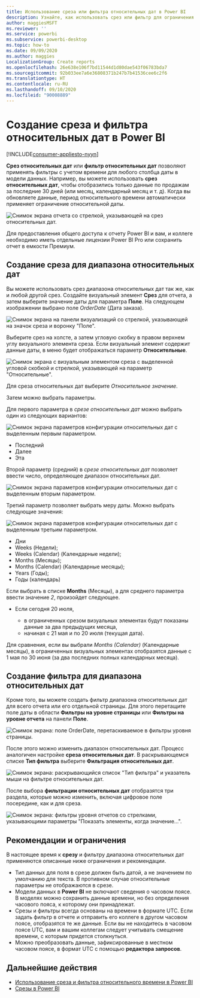 ```yaml
---
title: Использование среза или фильтра относительных дат в Power BI
description: Узнайте, как использовать срез или фильтр для ограничения диапазона относительных дат в Power BI.
author: maggiesMSFT
ms.reviewer: ''
ms.service: powerbi
ms.subservice: powerbi-desktop
ms.topic: how-to
ms.date: 09/09/2020
ms.author: maggies
LocalizationGroup: Create reports
ms.openlocfilehash: 26e638e106f7bd11544d1d80dae543f06783bda7
ms.sourcegitcommit: 92b033ee7a6e36808371b247b7b41536cee6c2f6
ms.translationtype: HT
ms.contentlocale: ru-RU
ms.lasthandoff: 09/10/2020
ms.locfileid: "90008889"
---
```

# <a name="creating-a-relative-date-slicer-and-filter-in-power-bi"></a>Создание среза и фильтра относительных дат в Power BI

[!INCLUDE[consumer-appliesto-nyyn](../includes/consumer-appliesto-nyyn.md)]

**Срез относительных дат** или **фильтр относительных дат** позволяют применять фильтры с учетом времени для любого столбца даты в модели данных. Например, вы можете использовать **срез относительных дат**, чтобы отобразились только данные по продажам за последние 30 дней (или месяц, календарный месяц и т. д). Когда вы обновляете данные, период относительного времени автоматически применяет ограничение относительной даты.

![Снимок экрана отчета со стрелкой, указывающей на срез относительных дат.](media/desktop-slicer-filter-date-range/relative-date-range-slicer-filter-01.png)

Для предоставления общего доступа к отчету Power BI и вам, и коллеге необходимо иметь отдельные лицензии Power BI Pro или сохранить отчет в емкости Премиум.

## <a name="create-the-relative-date-range-slicer"></a>Создание среза для диапазона относительных дат

Вы можете использовать срез диапазона относительных дат так же, как и любой другой срез. Создайте визуальный элемент **Срез** для отчета, а затем выберите значение даты для параметра **Поле**. На следующем изображении выбрано поле *OrderDate* (Дата заказа).

![Снимок экрана на панели визуализаций со стрелкой, указывающей на значок среза и воронку "Поле".](media/desktop-slicer-filter-date-range/relative-date-range-slicer-filter-02.png)

Выберите срез на холсте, а затем угловую скобку в правом верхнем углу визуального элемента среза. Если визуальный элемент содержит данные даты, в меню будет отображаться параметр **Относительные**.

![Снимок экрана с визуальным элементом среза с выделенной угловой скобкой и стрелкой, указывающей на параметр "Относительные".](media/desktop-slicer-filter-date-range/relative-date-range-slicer-filter-03.png)

Для среза относительных дат выберите *Относительное значение*.

Затем можно выбрать параметры.

Для первого параметра в *срезе относительных дат* можно выбрать один из следующих вариантов:

![Снимок экрана параметров конфигурации относительных дат с выделенным первым параметром.](media/desktop-slicer-filter-date-range/relative-date-range-slicer-filter-04.png)

* Последний
* Далее
* Эта

Второй параметр (средний) в *срезе относительных дат* позволяет ввести число, определяющее диапазон относительных дат.

![Снимок экрана параметров конфигурации относительных дат с выделенным вторым параметром.](media/desktop-slicer-filter-date-range/relative-date-range-slicer-filter-04a.png)

Третий параметр позволяет выбрать меру даты. Можно выбрать следующие значения:

![Снимок экрана параметров конфигурации относительных дат с выделенным третьим параметром.](media/desktop-slicer-filter-date-range/relative-date-range-slicer-filter-05.png)

* Дни
* Weeks (Недели);
* Weeks (Calendar) (Календарные недели);
* Months (Месяцы);
* Months (Calendar) (Календарные месяцы);
* Years (Годы);
* Годы (календарь)

Если выбрать в списке **Months** (Месяцы), а для среднего параметра ввести значение *2*, произойдет следующее.

* Если сегодня 20 июля,

    - в ограниченных срезом визуальных элементах будут показаны данные за два предыдущих месяца,
    - начиная с 21 мая и по 20 июля (текущая дата).

Для сравнения, если вы выбрали *Months (Calendar)* (Календарные месяцы), в ограниченных визуальных элементах отобразятся данные с 1 мая по 30 июня (за два последних полных календарных месяца).

## <a name="create-the-relative-date-range-filter"></a>Создание фильтра для диапазона относительных дат

Кроме того, вы можете создать фильтр диапазона относительных дат для всего отчета или его отдельной страницы. Для этого перетащите поле даты в области **Фильтры на уровне страницы** или **Фильтры на уровне отчета** на панели **Поле**.

![Снимок экрана: поле OrderDate, перетаскиваемое в фильтры уровня страницы.](media/desktop-slicer-filter-date-range/relative-date-range-slicer-filter-06.png)

После этого можно изменить диапазон относительных дат. Процесс аналогичен настройке **среза относительных дат**. В раскрывающемся списке **Тип фильтра** выберите **Фильтрация относительных дат**.

![Снимок экрана: раскрывающийся список "Тип фильтра" и указатель мыши на фильтре относительных дат.](media/desktop-slicer-filter-date-range/relative-date-range-slicer-filter-07.png)

После выбора **фильтрации относительных дат** отобразятся три раздела, которые можно изменить, включая цифровое поле посередине, как и для среза.

![Снимок экрана: фильтры уровня отчетов со стрелками, указывающими параметры "Показать элементы, когда значение...".](media/desktop-slicer-filter-date-range/relative-date-range-slicer-filter-08.png)

## <a name="limitations-and-considerations"></a>Рекомендации и ограничения

В настоящее время к **срезу** и фильтру диапазона относительных дат применяются описанные ниже ограничения и рекомендации.

* Тип данных для поля в срезе должен быть датой, а не значением по умолчанию для текста. В противном случае относительные параметры не отображаются в срезе.
* Модели данных в **Power BI** не включают сведения о часовом поясе. В моделях можно сохранить данные времени, но без определения часового пояса, к которому они принадлежат.
* Срезы и фильтры всегда основаны на времени в формате UTC. Если задать фильтр в отчете и отправить его коллеге в другом часовом поясе, отобразятся те же данные. Если вы не находитесь в часовом поясе UTC, вам и вашим коллегам следует учитывать смещение времени, с которым придется столкнуться.
* Можно преобразовать данные, зафиксированные в местном часовом поясе, в формат UTC с помощью **редактора запросов**.

## <a name="next-steps"></a>Дальнейшие действия

- [Использование среза и фильтра относительного времени в Power BI](../create-reports/slicer-filter-relative-time.md)
- [Срезы в Power BI](power-bi-visualization-slicers.md)

